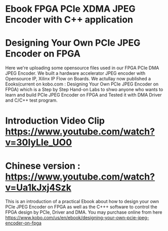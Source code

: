 # Ebook FPGA PCIe XDMA JPEG Encoder with C++ application 
# Designing Your Own PCIe JPEG Encoder on FPGA

Here we're uploading some opensource files used in our FPGA PCIe DMA JPEG Encoder.
We built a hardware accelerator JPEG encoder with Opensource IP, Xilinx IP Flow on Boards.
We actullay now published a Eooks(current on kobo.com : Designing Your Own PCIe JPEG Encoder on FPGA) 
which is a Step by Step Hand-on Labs to shwo anyone who wants to learn and build PCIe JPEG Encoder on FPGA 
and Tested it with DMA Driver and C/C++ test program. 

# Introduction Video Clip https://www.youtube.com/watch?v=30IyLIe_UO0

# Chinese version : https://www.youtube.com/watch?v=Ua1kJxj4Szk

This is an introduction of a practical Ebook about how to design your own PCIe JPEG Encoder on FPGA 
as well as the C+++ software to control the FPGA design by PCIe, Driver and DMA. 
You may purchase online from here https://www.kobo.com/us/en/ebook/designing-your-own-pcie-jpeg-encoder-on-fpga
